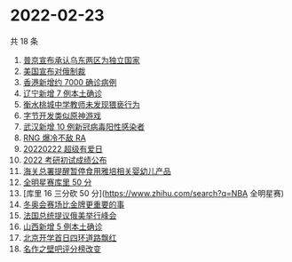 # 2022-02-23

共 18 条

<!-- BEGIN ZHIHUSEARCH -->
<!-- 最后更新时间 Wed Feb 23 2022 08:52:36 GMT+0800 (China Standard Time) -->
1. [普京宣布承认乌东两区为独立国家](https://www.zhihu.com/search?q=俄罗斯乌克兰)
1. [美国宣布对俄制裁](https://www.zhihu.com/search?q=美国制裁俄罗斯)
1. [香港新增约 7000 确诊病例](https://www.zhihu.com/search?q=香港疫情)
1. [辽宁新增 7 例本土确诊](https://www.zhihu.com/search?q=辽宁新增)
1. [衡水桃城中学教师未发现猥亵行为](https://www.zhihu.com/search?q=衡水桃城中学)
1. [字节开发类似原神游戏](https://www.zhihu.com/search?q=原神)
1. [武汉新增 10 例新冠病毒阳性感染者](https://www.zhihu.com/search?q=武汉新增)
1. [RNG 爆冷不敌 RA](https://www.zhihu.com/search?q=rng)
1. [20220222 超级有爱日](https://www.zhihu.com/search?q=20220222)
1. [2022 考研初试成绩公布](https://www.zhihu.com/search?q=考研成绩)
1. [海关总署提醒暂停食用雅培相关婴幼儿产品](https://www.zhihu.com/search?q=雅培)
1. [全明星赛库里 50 分](https://www.zhihu.com/search?q=全明星)
1. [库里 16 三分砍 50 分](https://www.zhihu.com/search?q=NBA 全明星赛)
1. [冬奥会赛场比金牌更重要的事](https://www.zhihu.com/search?q=冬奥会赛场)
1. [法国总统提议俄美举行峰会](https://www.zhihu.com/search?q=法国总统提议)
1. [山西新增 5 例本土确诊](https://www.zhihu.com/search?q=山西新增)
1. [北京开学首日四环道路飘红](https://www.zhihu.com/search?q=北京开学)
1. [名作之壁吧评分榜改变](https://www.zhihu.com/search?q=名作之壁吧)
<!-- END ZHIHUSEARCH -->
